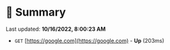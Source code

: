 # 📖 Summary
Last updated: **10/16/2022, 8:00:23 AM**

- `GET` [https://google.com](https://google.com) - **Up** (203ms)
